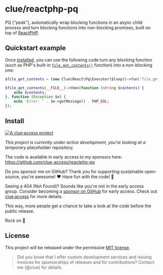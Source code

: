 # clue/reactphp-pq

PQ ("peak"), automatically wrap blocking functions in an async child process and turn blocking functions into non-blocking promises,
built on top of [ReactPHP](https://reactphp.org/).

## Quickstart example

Once [installed](#install), you can use the following code turn any blocking function (such as PHP's built-in [`file_get_contents()`](https://www.php.net/manual/en/function.file-get-contents.php) function) into a non-blocking one:

```php
$file_get_contents = (new Clue\React\Pq\Executor($loop))->fun('file_get_contents');

$file_get_contents(__FILE__)->then(function (string $contents) {
    echo $contents;
}, function (Exception $e) {
    echo 'Error: ' . $e->getMessage() . PHP_EOL;
});
```

## Install

[![A clue·access project](https://raw.githubusercontent.com/clue-access/clue-access/main/clue-access.png)](https://github.com/clue-access/clue-access)

*This project is currently under active development,
you're looking at a temporary placeholder repository.*

The code is available in early access to my sponsors here: https://github.com/clue-access/reactphp-pq

Do you sponsor me on GitHub? Thank you for supporting sustainable open-source, you're awesome! ❤️ Have fun with the code! 🎉

Seeing a 404 (Not Found)? Sounds like you're not in the early access group. Consider becoming a [sponsor on GitHub](https://github.com/sponsors/clue) for early access. Check out [clue·access](https://github.com/clue-access/clue-access) for more details.

This way, more people get a chance to take a look at the code before the public release.

Rock on 🤘

## License

This project will be released under the permissive [MIT license](LICENSE).

> Did you know that I offer custom development services and issuing invoices for
  sponsorships of releases and for contributions? Contact me (@clue) for details.
